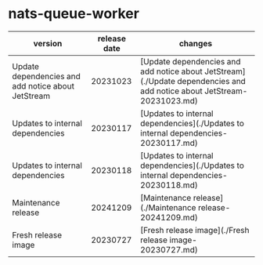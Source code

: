 # nats-queue-worker	


|version|release date|changes|
|---|---|---|
|Update dependencies and add notice about JetStream|20231023|[Update dependencies and add notice about JetStream](./Update dependencies and add notice about JetStream-20231023.md)|
|Updates to internal dependencies|20230117|[Updates to internal dependencies](./Updates to internal dependencies-20230117.md)|
|Updates to internal dependencies|20230118|[Updates to internal dependencies](./Updates to internal dependencies-20230118.md)|
|Maintenance release|20241209|[Maintenance release](./Maintenance release-20241209.md)|
|Fresh release image|20230727|[Fresh release image](./Fresh release image-20230727.md)|
